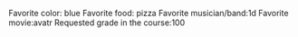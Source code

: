 Favorite color: blue
Favorite food:  pizza
Favorite musician/band:1d 
Favorite movie:avatr 
Requested grade in the course:100
 
